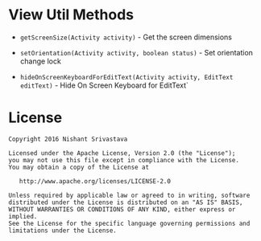 # View Util Methods

+ `getScreenSize(Activity activity)` - Get the screen dimensions

+ `setOrientation(Activity activity, boolean status)` - Set orientation change lock

+ `hideOnScreenKeyboardForEditText(Activity activity, EditText editText)` - Hide On Screen Keyboard for EditText`

License
=======

    Copyright 2016 Nishant Srivastava

    Licensed under the Apache License, Version 2.0 (the "License");
    you may not use this file except in compliance with the License.
    You may obtain a copy of the License at

       http://www.apache.org/licenses/LICENSE-2.0

    Unless required by applicable law or agreed to in writing, software
    distributed under the License is distributed on an "AS IS" BASIS,
    WITHOUT WARRANTIES OR CONDITIONS OF ANY KIND, either express or implied.
    See the License for the specific language governing permissions and
    limitations under the License.